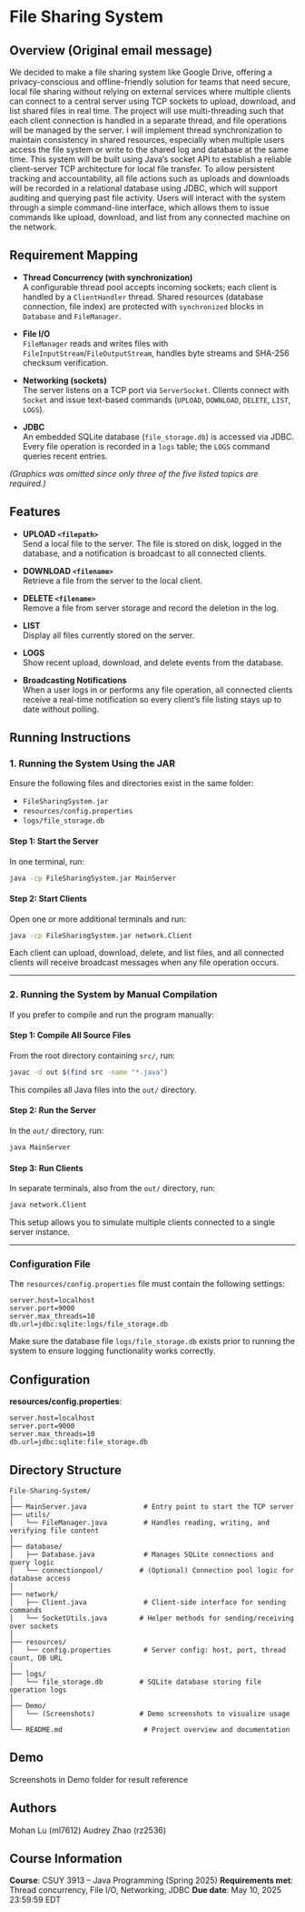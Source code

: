 # File Sharing System

## Overview (Original email message)
We decided to make a file sharing system like Google Drive, offering a privacy-conscious and offline-friendly solution for teams that need secure, local file sharing without relying on external services where multiple clients can connect to a central server using TCP sockets to upload, download, and list shared files in real time. The project will use multi-threading such that each client connection is handled in a separate thread, and file operations will be managed by the server. I will implement thread synchronization to maintain consistency in shared resources, especially when multiple users access the file system or write to the shared log and database at the same time. This system will be built using Java’s socket API to establish a reliable client-server TCP architecture for local file transfer. To allow persistent tracking and accountability, all file actions such as uploads and downloads will be recorded in a relational database using JDBC, which will support auditing and querying past file activity. Users will interact with the system through a simple command-line interface, which allows them to issue commands like upload, download, and list from any connected machine on the network.

## Requirement Mapping
- **Thread Concurrency (with synchronization)**  
  A configurable thread pool accepts incoming sockets; each client is handled by a `ClientHandler` thread. Shared resources (database connection, file index) are protected with `synchronized` blocks in `Database` and `FileManager`.

- **File I/O**  
  `FileManager` reads and writes files with `FileInputStream`/`FileOutputStream`, handles byte streams and SHA-256 checksum verification.

- **Networking (sockets)**  
  The server listens on a TCP port via `ServerSocket`. Clients connect with `Socket` and issue text-based commands (`UPLOAD`, `DOWNLOAD`, `DELETE`, `LIST`, `LOGS`).

- **JDBC**  
  An embedded SQLite database (`file_storage.db`) is accessed via JDBC. Every file operation is recorded in a `logs` table; the `LOGS` command queries recent entries.

*(Graphics was omitted since only three of the five listed topics are required.)*

## Features
- **UPLOAD `<filepath>`**  
  Send a local file to the server. The file is stored on disk, logged in the database, and a notification is broadcast to all connected clients.

- **DOWNLOAD `<filename>`**  
  Retrieve a file from the server to the local client.

- **DELETE `<filename>`**  
  Remove a file from server storage and record the deletion in the log.

- **LIST**  
  Display all files currently stored on the server.

- **LOGS**  
  Show recent upload, download, and delete events from the database.

- **Broadcasting Notifications**  
  When a user logs in or performs any file operation, all connected clients receive a real-time notification so every client’s file listing stays up to date without polling.

## Running Instructions

### 1. Running the System Using the JAR

Ensure the following files and directories exist in the same folder:

* `FileSharingSystem.jar`
* `resources/config.properties`
* `logs/file_storage.db`

#### Step 1: Start the Server

In one terminal, run:

```bash
java -cp FileSharingSystem.jar MainServer
```

#### Step 2: Start Clients

Open one or more additional terminals and run:

```bash
java -cp FileSharingSystem.jar network.Client
```

Each client can upload, download, delete, and list files, and all connected clients will receive broadcast messages when any file operation occurs.

---

### 2. Running the System by Manual Compilation

If you prefer to compile and run the program manually:

#### Step 1: Compile All Source Files

From the root directory containing `src/`, run:

```bash
javac -d out $(find src -name "*.java")
```

This compiles all Java files into the `out/` directory.

#### Step 2: Run the Server

In the `out/` directory, run:

```bash
java MainServer
```

#### Step 3: Run Clients

In separate terminals, also from the `out/` directory, run:

```bash
java network.Client
```

This setup allows you to simulate multiple clients connected to a single server instance.

---

### Configuration File

The `resources/config.properties` file must contain the following settings:

```properties
server.host=localhost
server.port=9000
server.max_threads=10
db.url=jdbc:sqlite:logs/file_storage.db
```

Make sure the database file `logs/file_storage.db` exists prior to running the system to ensure logging functionality works correctly.

## Configuration
**resources/config.properties**:
```properties
server.host=localhost
server.port=9000
server.max_threads=10
db.url=jdbc:sqlite:file_storage.db
````

## Directory Structure
```
File-Sharing-System/
│
├── MainServer.java              # Entry point to start the TCP server
├── utils/
│   └── FileManager.java         # Handles reading, writing, and verifying file content
│
├── database/
│   ├── Database.java            # Manages SQLite connections and query logic
│   └── connectionpool/         # (Optional) Connection pool logic for database access
│
├── network/
│   ├── Client.java              # Client-side interface for sending commands
│   └── SocketUtils.java        # Helper methods for sending/receiving over sockets
│
├── resources/
│   └── config.properties        # Server config: host, port, thread count, DB URL
│
├── logs/
│   └── file_storage.db         # SQLite database storing file operation logs
│
├── Demo/
│   └── (Screenshots)           # Demo screenshots to visualize usage
│
└── README.md                    # Project overview and documentation
```


## Demo
Screenshots in Demo folder for result reference

## Authors
Mohan Lu (ml7612)
Audrey Zhao (rz2536)

## Course Information
**Course**: CSUY 3913 – Java Programming (Spring 2025)
**Requirements met**: Thread concurrency, File I/O, Networking, JDBC
**Due date**: May 10, 2025 23:59:59 EDT
